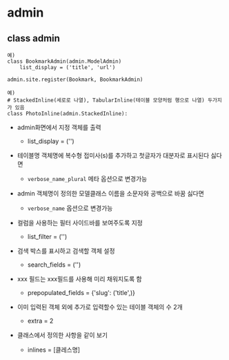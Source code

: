 # admin 

## class admin

```
예)
class BookmarkAdmin(admin.ModelAdmin)
	list_display = ('title', 'url')
	
admin.site.register(Bookmark, BookmarkAdmin)
```

```
예)
# StackedInline(세로로 나열), TabularInline(테이블 모양처럼 행으로 나열) 두가지가 있음
class PhotoInline(admin.StackedInline):
```

+ admin화면에서 지정 객체를 출력
	+ list_display = ('') 
+ 테이블명 객체명에 복수형 접미사(s)를 추가하고 첫글자가 대분자로 표시된다 싫다면
	+ `verbose_name_plural` 메타 옵션으로 변경가능
+ admin 객체명이 정의한 모델클래스 이름을 소문자와 공백으로 바꿈 싫다면
	+ `verbose_name` 옵션으로 변경가능

+ 컬럼을 사용하는 필터 사이드바를 보여주도록 지정
	+ list_filter = ('')
+ 검색 박스를 표시하고 검색할 객체 설정
	+ search_fields = ('')
+ xxx 필드는 xxx필드를 사용해 미리 채워지도록 함
	+ prepopulated_fields = {'slug': ('title',)}
+ 이미 입력된 객체 외에 추가로 입력할수 있는 테이블 객체의 수 2개
	+ extra = 2
+ 클래스에서 정의한 사항을 같이 보기
	+ inlines = [클레스명]
      